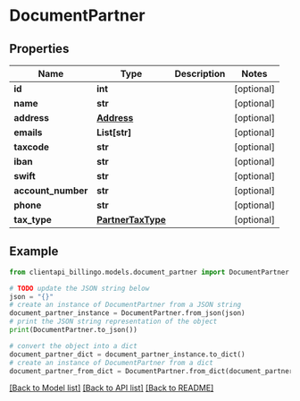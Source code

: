 # DocumentPartner


## Properties

Name | Type | Description | Notes
------------ | ------------- | ------------- | -------------
**id** | **int** |  | [optional] 
**name** | **str** |  | [optional] 
**address** | [**Address**](Address.md) |  | [optional] 
**emails** | **List[str]** |  | [optional] 
**taxcode** | **str** |  | [optional] 
**iban** | **str** |  | [optional] 
**swift** | **str** |  | [optional] 
**account_number** | **str** |  | [optional] 
**phone** | **str** |  | [optional] 
**tax_type** | [**PartnerTaxType**](PartnerTaxType.md) |  | [optional] 

## Example

```python
from clientapi_billingo.models.document_partner import DocumentPartner

# TODO update the JSON string below
json = "{}"
# create an instance of DocumentPartner from a JSON string
document_partner_instance = DocumentPartner.from_json(json)
# print the JSON string representation of the object
print(DocumentPartner.to_json())

# convert the object into a dict
document_partner_dict = document_partner_instance.to_dict()
# create an instance of DocumentPartner from a dict
document_partner_from_dict = DocumentPartner.from_dict(document_partner_dict)
```
[[Back to Model list]](../README.md#documentation-for-models) [[Back to API list]](../README.md#documentation-for-api-endpoints) [[Back to README]](../README.md)



